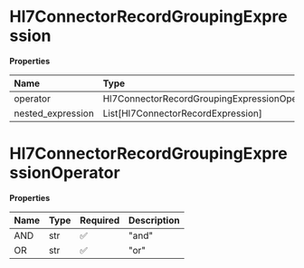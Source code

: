 # Hl7ConnectorRecordGroupingExpression

**Properties**

| Name              | Type                                         | Required | Description |
| :---------------- | :------------------------------------------- | :------- | :---------- |
| operator          | Hl7ConnectorRecordGroupingExpressionOperator | ✅       |             |
| nested_expression | List[Hl7ConnectorRecordExpression]           | ❌       |             |

# Hl7ConnectorRecordGroupingExpressionOperator

**Properties**

| Name | Type | Required | Description |
| :--- | :--- | :------- | :---------- |
| AND  | str  | ✅       | "and"       |
| OR   | str  | ✅       | "or"        |

